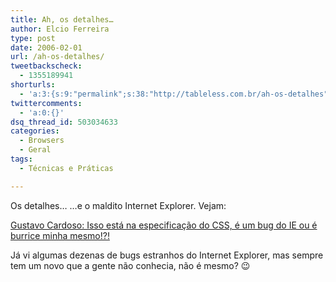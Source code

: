 ```yaml
---
title: Ah, os detalhes…
author: Elcio Ferreira
type: post
date: 2006-02-01
url: /ah-os-detalhes/
tweetbackscheck:
  - 1355189941
shorturls:
  - 'a:3:{s:9:"permalink";s:38:"http://tableless.com.br/ah-os-detalhes";s:7:"tinyurl";s:26:"http://tinyurl.com/3ofvzjv";s:4:"isgd";s:19:"http://is.gd/e1lxiY";}'
twittercomments:
  - 'a:0:{}'
dsq_thread_id: 503034633
categories:
  - Browsers
  - Geral
tags:
  - Técnicas e Práticas

---
```

Os detalhes&#8230; &#8230;e o maldito Internet Explorer. Vejam:

[Gustavo Cardoso: Isso está na especificação do CSS, é um bug do IE ou é burrice minha mesmo!?!][1]

Já vi algumas dezenas de bugs estranhos do Internet Explorer, mas sempre tem um novo que a gente não conhecia, não é mesmo? 😉

 [1]: http://gustavocardoso.blogspot.com/2006/02/isso-est-na-especificao-do-css-um-bug.html